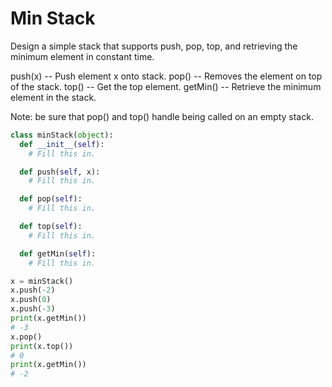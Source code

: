 # Min Stack

Design a simple stack that supports push, pop, top, and retrieving the minimum element in constant time.

push(x) -- Push element x onto stack.
pop() -- Removes the element on top of the stack.
top() -- Get the top element.
getMin() -- Retrieve the minimum element in the stack.

Note: be sure that pop() and top() handle being called on an empty stack.

```python
class minStack(object):
  def __init__(self):
    # Fill this in.

  def push(self, x):
    # Fill this in.

  def pop(self):
    # Fill this in.

  def top(self):
    # Fill this in.

  def getMin(self):
    # Fill this in.

x = minStack()
x.push(-2)
x.push(0)
x.push(-3)
print(x.getMin())
# -3
x.pop()
print(x.top())
# 0
print(x.getMin())
# -2
```
